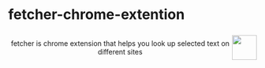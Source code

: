 # fetcher-chrome-extention


<div style=" position: relative;
  display: flex;
  justify-content: center;
  align-items: center;
  text-align: center;">
            <p>fetcher is chrome extension that helps you look up selected text on different sites</p>
            <img src="https://static.wikia.nocookie.net/the-microsoft-agent/images/e/ed/Image_%281%29.gif/revision/latest/top-crop/width/360/height/450?cb=20190127183042" width="50px">
</div>

